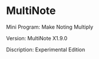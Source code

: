 # MultiNote
Mini Program: Make Noting Multiply

Version: MultiNote X1.9.0

Discription: Experimental Edition
